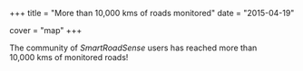 +++
title = "More than 10,000 kms of roads monitored"
date = "2015-04-19"

cover = "map"
+++

The community of *SmartRoadSense* users has reached more than 10,000&nbsp;kms of monitored roads!
